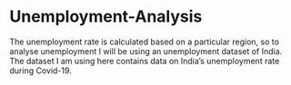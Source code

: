 # Unemployment-Analysis
The unemployment rate is calculated based on a particular region, so to analyse unemployment I will be using an unemployment dataset of India. The dataset I am using here contains data on India’s unemployment rate during Covid-19. 
